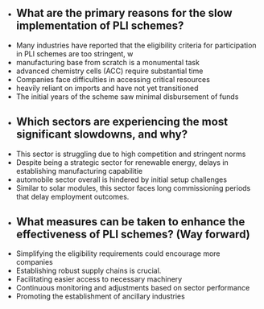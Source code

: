 - ## **What are the primary reasons for the slow implementation of PLI schemes?**
- Many industries have reported that the eligibility criteria for participation in PLI schemes are too stringent, w
- manufacturing base from scratch is a monumental task
- advanced chemistry cells (ACC) require substantial time
- Companies face difficulties in accessing critical resources
- heavily reliant on imports and have not yet transitioned
- The initial years of the scheme saw minimal disbursement of funds
- ## **Which sectors are experiencing the most significant slowdowns, and why?**
- This sector is struggling due to high competition and stringent norms
- Despite being a strategic sector for renewable energy, delays in establishing manufacturing capabilitie
- automobile sector overall is hindered by initial setup challenges
- Similar to solar modules, this sector faces long commissioning periods that delay employment outcomes.
- ## **What measures can be taken to enhance the effectiveness of PLI schemes? (Way forward)**
- Simplifying the eligibility requirements could encourage more companies
- Establishing robust supply chains is crucial.
- Facilitating easier access to necessary machinery
- Continuous monitoring and adjustments based on sector performance
- Promoting the establishment of ancillary industries
